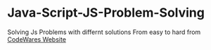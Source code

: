 # Java-Script-JS-Problem-Solving
Solving Js Problems with differnt solutions From easy to hard from <a href="https://www.codewars.com/dashboard"> CodeWares Website </a> 
